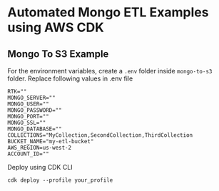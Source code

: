 # Automated Mongo ETL Examples using AWS CDK

## Mongo To S3 Example
For the environment variables, create a `.env` folder inside `mongo-to-s3` folder. 
Replace following values in .env file
```
RTK=""
MONGO_SERVER=""
MONGO_USER=""
MONGO_PASSWORD=""
MONGO_PORT=""
MONGO_SSL=""
MONGO_DATABASE=""
COLLECTIONS="MyCollection,SecondCollection,ThirdCollection
BUCKET_NAME="my-etl-bucket"
AWS_REGION=us-west-2
ACCOUNT_ID=""
```

Deploy using CDK CLI

`cdk deploy --profile your_profile`

